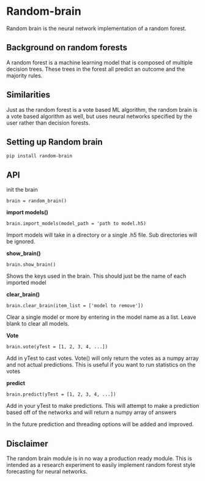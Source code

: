 # Random-brain

Random brain is the neural network implementation of a random forest.

## Background on random forests
A random forest is a machine learning model that is composed of multiple decision trees. These trees in the forest all predict an outcome and the majority rules.

## Similarities
Just as the random forest is a vote based ML algorithm, the random brain is a vote based algorithm as well, but uses neural networks specified by the user rather than decision forests.

## Setting up Random brain
```
pip install random-brain
```

## API
init the brain
```
brain = random_brain()
```

**import models()**
```
brain.import_models(model_path = 'path to model.h5)
```
Import models will take in a directory or a single .h5 file. Sub directories will be ignored.

**show_brain()**
```
brain.show_brain()
```
Shows the keys used in the brain. This should just be the name of each imported model


**clear_brain()**
```
brain.clear_brain(item_list = ['model to remove'])
```
Clear a single model or more by entering in the model name as a list. Leave blank to clear all models.

**Vote**
```
brain.vote(yTest = [1, 2, 3, 4, ...])
```
Add in yTest to cast votes. Vote() will only return the votes as a numpy array and not actual predictions. This is useful if you want to run statistics on the votes

**predict**
```
brain.predict(yTest = [1, 2, 3, 4, ...])
```
Add in your yTest to make predictions. This will attempt to make a prediction based off of the networks and will return a numpy array of answers

In the future prediction and threading options will be added and improved.

## Disclaimer
The random brain module is in no way a production ready module. This is intended as a research experiment to easily implement random forest style forecasting for neural networks. 
